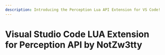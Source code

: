 ```yaml
---
description: Introducing the Perception Lua API Extension for VS Code!​
---
```


# Visual Studio Code LUA Extension for Perception API by NotZw3tty


